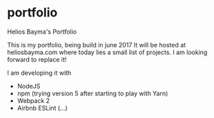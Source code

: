 # portfolio
Helios Bayma's Portfolio

This is my portfolio, being build in june 2017
It will be hosted at heliosbayma.com where today lies a small list of projects. I am looking forward to replace it!

I am developing it with
- NodeJS 
- npm (trying version 5 after starting to play with Yarn)
- Webpack 2
- Airbnb ESLint
(...)
